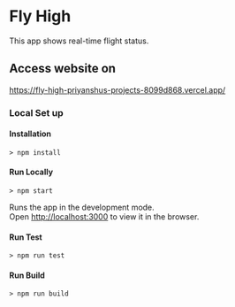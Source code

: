 # Fly High 

This app shows real-time flight status.

## Access website on

https://fly-high-priyanshus-projects-8099d868.vercel.app/

### Local Set up

#### Installation 
    > npm install

#### Run Locally
    > npm start

Runs the app in the development mode.\
Open [http://localhost:3000](http://localhost:3000) to view it in the browser.

#### Run Test
    > npm run test

#### Run Build
    > npm run build
